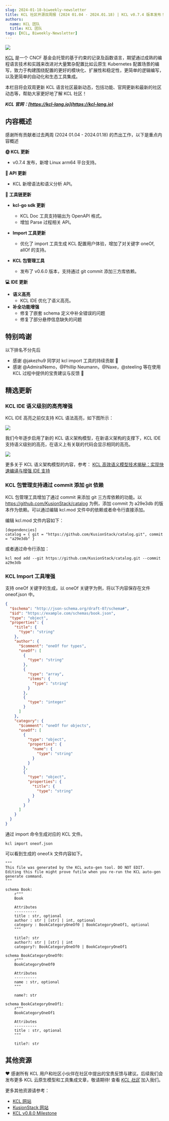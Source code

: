 ```yaml
---
slug: 2024-01-18-biweekly-newsletter
title: KCL 社区开源双周报 (2024 01.04 - 2024.01.18) | KCL v0.7.4 版本发布！
authors:
  name: KCL 团队
  title: KCL 团队
tags: [KCL, Biweekly-Newsletter]
---
```


![](/img/biweekly-newsletter-zh.png)

[KCL](https://github.com/kcl-lang) 是一个 CNCF 基金会托管的基于约束的记录及函数语言，期望通过成熟的编程语言技术和实践来改进对大量繁杂配置比如云原生 Kubernetes 配置场景的编写，致力于构建围绕配置的更好的模块化、扩展性和稳定性，更简单的逻辑编写，以及更简单的自动化和生态工具集成。

本栏目将会双周更新 KCL 语言社区最新动态，包括功能、官网更新和最新的社区动态等，帮助大家更好地了解 KCL 社区！

**_KCL 官网：[https://kcl-lang.io](https://kcl-lang.io)_**

## 内容概述

感谢所有贡献者过去两周 (2024 01.04 - 2024.01.18) 的杰出工作，以下是重点内容概述

**🌞 KCL 更新**

- v0.7.4 发布，新增 Linux arm64 平台支持。

**🎁 API 更新**

- KCL 新增语法和语义分析 API。

**🔧 工具链更新**

- **kcl-go sdk 更新**

  - KCL Doc 工具支持输出为 OpenAPI 格式。
  - 增加 Parse 过程相关 API。

- **Import 工具更新**

  - 优化了 import 工具生成 KCL 配置用户体验，增加了对关键字 oneOf, allOf 的支持。

- **KCL 包管理工具**
  - 发布了 v0.6.0 版本，支持通过 git commit 添加三方库依赖。

**💻 IDE 更新**

- **语义高亮**
  - KCL IDE 优化了语义高亮。
- **补全功能增强**
  - 修复了嵌套 schema 定义中补全错误的问题
  - 修复了部分悬停信息缺失的问题

## 特别鸣谢

以下排名不分先后

- 感谢 @jakezhu9 同学对 kcl import 工具的持续贡献 🤝
- 感谢 @AdmiralNemo，@Phillip Neumann，@Naxe，@steeling 等在使用 KCL 过程中提供的宝贵建议与反馈 🙌

## 精选更新

### KCL IDE 语义级别的高亮增强

KCL IDE 高亮之前仅支持 KCL 语法高亮，如下图所示：

![](/img/blog/2024-01-18-biweekly-newsletter/old-ide.png)

我们今年逐步启用了新的 KCL 语义架构模型，在新语义架构的支撑下，KCL IDE 支持语义级别的高亮，在语义上有关联的代码会显示相同的高亮。

![](/img/blog/2024-01-18-biweekly-newsletter/new-ide.png)

更多关于 KCL 语义架构模型的内容，参考：
[KCL 高效语义模型技术揭秘：实现快速编译与增强 IDE 支持](https://kcl-lang.io/zh-CN/blog/2023-12-09-kcl-new-semantic-model)

### KCL 包管理支持通过 commit 添加 git 依赖

KCL 包管理工具增加了通过 commit 来添加 git 三方库依赖的功能。以 https://github.com/KusionStack/catalog 为例，添加 commit 为 a29e3db 的版本作为依赖。可以通过编辑 kcl.mod 文件中的依赖或者命令行直接添加。

编辑 kcl.mod 文件内容如下：

```
[dependencies]
catalog = { git = "https://github.com/KusionStack/catalog.git", commit = "a29e3db" }
```

或者通过命令行添加：

```
kcl mod add --git https://github.com/KusionStack/catalog.git --commit a29e3db
```

### KCL Import 工具增强

支持 oneOf 关键字的生成，以 oneOf 关键字为例，将以下内容保存在文件 oneof.json 中。

```json
{
  "$schema": "http://json-schema.org/draft-07/schema#",
  "$id": "https://example.com/schemas/book.json",
  "type": "object",
  "properties": {
    "title": {
      "type": "string"
    },
    "author": {
      "$comment": "oneOf for types",
      "oneOf": [
        {
          "type": "string"
        },
        {
          "type": "array",
          "items": {
            "type": "string"
          }
        },
        {
          "type": "integer"
        }
      ]
    },
    "category": {
      "$comment": "oneOf for objects",
      "oneOf": [
        {
          "type": "object",
          "properties": {
            "name": {
              "type": "string"
            }
          }
        },
        {
          "type": "object",
          "properties": {
            "title": {
              "type": "string"
            }
          }
        }
      ]
    }
  }
}
```

通过 import 命令生成对应的 KCL 文件。

```
kcl import oneof.json
```

可以看到生成的 oneof.k 文件内容如下。

```kcl
"""
This file was generated by the KCL auto-gen tool. DO NOT EDIT.
Editing this file might prove futile when you re-run the KCL auto-gen generate command.
"""

schema Book:
    r"""
    Book

    Attributes
    ----------
    title : str, optional
    author : str | [str] | int, optional
    category : BookCategoryOneOf0 | BookCategoryOneOf1, optional
    """

    title?: str
    author?: str | [str] | int
    category?: BookCategoryOneOf0 | BookCategoryOneOf1

schema BookCategoryOneOf0:
    r"""
    BookCategoryOneOf0

    Attributes
    ----------
    name : str, optional
    """

    name?: str

schema BookCategoryOneOf1:
    r"""
    BookCategoryOneOf1

    Attributes
    ----------
    title : str, optional
    """

    title?: str
```

## 其他资源

❤️ 感谢所有 KCL 用户和社区小伙伴在社区中提出的宝贵反馈与建议。后续我们会发布更多 KCL 云原生模型和工具集成文章，敬请期待! 查看 _[KCL 社区](https://github.com/kcl-lang/community)_ 加入我们。

更多其他资源请参考：

- [KCL 网站](https://kcl-lang.io/)
- [KusionStack 网站](https://kusionstack.io/)
- [KCL v0.8.0 Milestone](https://github.com/kcl-lang/kcl/milestone/8)
